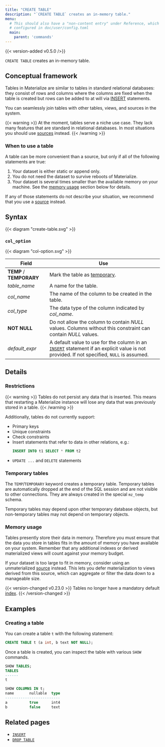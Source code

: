 ```yaml
---
title: "CREATE TABLE"
description: "`CREATE TABLE` creates an in-memory table."
menu:
  # This should also have a "non-content entry" under Reference, which is
  # configured in doc/user/config.toml
  main:
    parent: 'commands'
---
```


{{< version-added v0.5.0 />}}

`CREATE TABLE` creates an in-memory table.

## Conceptual framework

Tables in Materialize are similar to tables in standard relational databases:
they consist of rows and columns where the columns are fixed when the table is
created but rows can be added to at will via [INSERT](../insert) statements.

You can seamlessly join tables with other tables, views, and sources in the
system.

{{< warning >}}
At the moment, tables serve a niche use case. They lack many features that are
standard in relational databases. In most situations you should use
[sources](/sql/create-source) instead.
{{< /warning >}}

### When to use a table

A table can be more convenient than a source, but only if all of the following
statements are true:

1. Your dataset is either static or append only.
2. You do not need the dataset to survive reboots of Materialize.
3. Your dataset is several times smaller than the available memory on your
   machine. See the [memory usage](#memory-usage) section below for details.

If any of those statements do not describe your situation, we recommend that you
use a [source](/sql/create-source) instead.

## Syntax

{{< diagram "create-table.svg" >}}

### `col_option`

{{< diagram "col-option.svg" >}}

Field | Use
------|-----
**TEMP** / **TEMPORARY** | Mark the table as [temporary](#temporary-tables).
_table&lowbar;name_ | A name for the table.
_col&lowbar;name_ | The name of the column to be created in the table.
_col&lowbar;type_ | The data type of the column indicated by _col&lowbar;name_.
**NOT NULL** | Do not allow the column to contain _NULL_ values. Columns without this constraint can contain _NULL_ values.
*default_expr* | A default value to use for the column in an [`INSERT`](/sql/insert) statement if an explicit value is not provided. If not specified, `NULL` is assumed.

## Details

### Restrictions

{{< warning >}}
Tables do not persist any data that is inserted. This means that restarting a
Materialize instance will lose any data that was previously stored in a table.
{{< /warning >}}

Additionally, tables do not currently support:
- Primary keys
- Unique constraints
- Check constraints
- Insert statements that refer to data in other relations, e.g.:
  ```sql
  INSERT INTO t1 SELECT * FROM t2
  ```
- `UPDATE ...` and `DELETE` statements

### Temporary tables

The `TEMP`/`TEMPORARY` keyword creates a temporary table. Temporary tables are
automatically dropped at the end of the SQL session and are not visible to other
connections. They are always created in the special `mz_temp` schema.

Temporary tables may depend upon other temporary database objects, but non-temporary
tables may not depend on temporary objects.

### Memory usage

Tables presently store their data in memory. Therefore you must ensure that the
data you store in tables fits in the amount of memory you have available on your
system. Remember that any additional indexes or derived materialized views will
count against your memory budget.

If your dataset is too large to fit in memory, consider using an unmaterialized
[source](/sql/create-source) instead. This lets you defer materialization to
views derived from this source, which can aggregate or filter the data down to a
manageable size.

{{< version-changed v0.23.0 >}}
Tables no longer have a mandatory default [index](/overview/api-components/#indexes).
{{< /version-changed >}}

## Examples

### Creating a table

You can create a table `t` with the following statement:

```sql
CREATE TABLE t (a int, b text NOT NULL);
```

Once a table is created, you can inspect the table with various `SHOW` commands.

```sql
SHOW TABLES;
TABLES
------
t

SHOW COLUMNS IN t;
name       nullable  type
-------------------------
a          true      int4
b          false     text
```

## Related pages

- [`INSERT`](../insert)
- [`DROP TABLE`](../drop-table)
